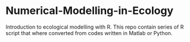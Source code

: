 # Numerical-Modelling-in-Ecology
Introduction to ecological modelling with R. This repo contain series of R script that where converted from codes written in Matlab or Python. 
